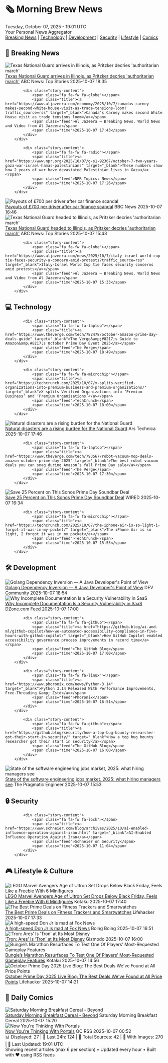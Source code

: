 <!-- Processing 54 RSS feeds at 2025-10-07 19:01:29 UTC -->
<!-- Processing: Saturday Morning Breakfast Cereal -->
<!-- Processing: Penny Arcade -->
<!-- Processing: Poorly Drawn Lines -->
<!-- Processing: Dilbert -->
<!-- Processing: Dinosaur Comics -->
<!-- Processing: CNN Top Stories -->
<!-- Processing: CNN Breaking News -->
<!-- Processing: CBC News -->
<!-- Error processing https://rss.cbc.ca/lineup/topstories.xml: The read operation timed out -->
<!-- Processing: Reuters World News -->
<!-- Processing: ABC News Breaking -->
<!-- Processing: NBC News Breaking -->
<!-- Processing: The Verge -->
<!-- Processing: Lobsters Python -->
<!-- Processing: Hacker News -->
<!-- Processing: Dev.to -->
<!-- Processing: DistroWatch -->
<!-- Processing: Red Hat Blog -->
<!-- Processing: GitHub Blog -->
<!-- Processing: InfoQ -->
<!-- Processing: Coding Horror -->
<!-- Processing: Krebs on Security -->
<!-- Generated 4 new posts out of 21 feeds processed -->
<div class="newspaper-header">
    <h1 class="newspaper-title">🗞️ Morning Brew News</h1>
    <div class="newspaper-date">Tuesday, October 07, 2025 - 19:01 UTC</div>
    <div class="newspaper-subtitle">Your Personal News Aggregator</div>
</div>

<div class="newspaper-nav">
    <a href="#breaking">Breaking News</a> |
    <a href="#tech">Technology</a> |
    <a href="#dev">Development</a> |
    <a href="#security">Security</a> |
    <a href="#lifestyle">Lifestyle</a> |
    <a href="#webcomics">Comics</a>
</div>

<div class="news-section breaking-news" id="breaking">
<h2 class="section-header">🚨 Breaking News</h2>
<div class="stories-container">
<div class="story">
            <img src="https://s.abcnews.com/images/US/nat-guard-chi-2-ht-gmh-251007_1759860911908_hpMain_4x3t_384.jpg" alt="Texas National Guard arrives in Illinois, as Pritzker decries &#x27;authoritarian march&#x27;" class="story-image" loading="lazy" onerror="this.style.display='none'">
            <div class="story-content">
                <span class="fa fa-fw fa-tv"></span>
                <span class="title"><a href="https://abcnews.go.com/US/texas-national-guard-headed-illinois-gov-pritzker-calls/story?id=126283676" target="_blank">Texas National Guard arrives in Illinois, as Pritzker decries &#x27;authoritarian march&#x27;</a></span>
                <span class="feed">ABC News: Top Stories</span>
                <span class="time">2025-10-07 18:35</span>
            </div>
        </div>
<div class="story">
            
            <div class="story-content">
                <span class="fa fa-fw fa-globe"></span>
                <span class="title"><a href="https://www.aljazeera.com/economy/2025/10/7/canadas-carney-makes-second-white-house-visit-as-trade-tensions-loom?traffic_source=rss" target="_blank">Canada’s Carney makes second White House visit as trade tensions loom</a></span>
                <span class="feed">Al Jazeera – Breaking News, World News and Video from Al Jazeera</span>
                <span class="time">2025-10-07 17:43</span>
            </div>
        </div>
<div class="story">
            
            <div class="story-content">
                <span class="fa fa-fw fa-radio"></span>
                <span class="title"><a href="https://www.npr.org/2025/10/07/g-s1-92367/october-7-two-years-gaza-war-israel-hamas-palestinians" target="_blank">These numbers show how 2 years of war have devastated Palestinian lives in Gaza</a></span>
                <span class="feed">NPR Topics: News</span>
                <span class="time">2025-10-07 17:26</span>
            </div>
        </div>
<div class="story">
            <img src="https://ichef.bbci.co.uk/ace/standard/240/cpsprodpb/cd8a/live/18790530-a39e-11f0-b741-177e3e2c2fc7.jpg" alt="Payouts of £700 per driver after car finance scandal" class="story-image" loading="lazy" onerror="this.style.display='none'">
            <div class="story-content">
                <span class="fa fa-fw fa-flag"></span>
                <span class="title"><a href="https://www.bbc.com/news/articles/cqlzwqv7xz1o?at_medium=RSS&at_campaign=rss" target="_blank">Payouts of £700 per driver after car finance scandal</a></span>
                <span class="feed">BBC News</span>
                <span class="time">2025-10-07 16:46</span>
            </div>
        </div>
<div class="story">
            <img src="https://s.abcnews.com/images/US/pritzker-main_1759835037989_hpMain_4x3t_384.jpg" alt="Texas National Guard headed to Illinois, as Pritzker decries &#x27;authoritarian march&#x27;" class="story-image" loading="lazy" onerror="this.style.display='none'">
            <div class="story-content">
                <span class="fa fa-fw fa-tv"></span>
                <span class="title"><a href="https://abcnews.go.com/US/texas-national-guard-headed-illinois-gov-pritzker-calls/story?id=126283676" target="_blank">Texas National Guard headed to Illinois, as Pritzker decries &#x27;authoritarian march&#x27;</a></span>
                <span class="feed">ABC News: Top Stories</span>
                <span class="time">2025-10-07 15:43</span>
            </div>
        </div>
<div class="story">
            
            <div class="story-content">
                <span class="fa fa-fw fa-globe"></span>
                <span class="title"><a href="https://www.aljazeera.com/news/2025/10/7/italy-israel-world-cup-tie-faces-security-a-concern-amid-protests?traffic_source=rss" target="_blank">Italy-Israel World Cup tie faces security concerns amid protests</a></span>
                <span class="feed">Al Jazeera – Breaking News, World News and Video from Al Jazeera</span>
                <span class="time">2025-10-07 15:33</span>
            </div>
        </div>
</div>
</div>
<div class="news-section tech-news" id="tech">
<h2 class="section-header">💻 Technology</h2>
<div class="stories-container">
<div class="story">
            
            <div class="story-content">
                <span class="fa fa-fw fa-laptop"></span>
                <span class="title"><a href="https://www.theverge.com/tech/782478/october-amazon-prime-day-deals-guide" target="_blank">The Verge&amp;#8217;s Guide to Amazon&amp;#8217;s October Prime Day Event 2025</a></span>
                <span class="feed">The Verge</span>
                <span class="time">2025-10-07 18:49</span>
            </div>
        </div>
<div class="story">
            
            <div class="story-content">
                <span class="fa fa-fw fa-microchip"></span>
                <span class="title"><a href="https://techcrunch.com/2025/10/07/x-splits-verified-organizations-into-premium-business-and-premium-organizations/" target="_blank">X splits Verified Organizations into ‘Premium Business’ and ‘Premium Organizations’</a></span>
                <span class="feed">TechCrunch</span>
                <span class="time">2025-10-07 18:00</span>
            </div>
        </div>
<div class="story">
            <img src="https://cdn.arstechnica.net/wp-content/uploads/2025/10/GettyImages-2173939307-500x500.jpg" alt="Natural disasters are a rising burden for the National Guard" class="story-image" loading="lazy" onerror="this.style.display='none'">
            <div class="story-content">
                <span class="fa fa-fw fa-cog"></span>
                <span class="title"><a href="https://arstechnica.com/science/2025/10/natural-disasters-are-a-rising-burden-for-the-national-guard/" target="_blank">Natural disasters are a rising burden for the National Guard</a></span>
                <span class="feed">Ars Technica</span>
                <span class="time">2025-10-07 17:46</span>
            </div>
        </div>
<div class="story">
            
            <div class="story-content">
                <span class="fa fa-fw fa-laptop"></span>
                <span class="title"><a href="https://www.theverge.com/tech/793567/robot-vacuum-mop-deals-amazon-october-prime-day-2025" target="_blank">The best robot vacuum deals you can snag during Amazon’s fall Prime Day sale</a></span>
                <span class="feed">The Verge</span>
                <span class="time">2025-10-07 17:30</span>
            </div>
        </div>
<div class="story">
            <img src="https://media.wired.com/photos/68e0b5c52e3fc9a36ea8f4c2/master/pass/This%20Sonos%20Prime%20Day%20Soundbar%20Deal%20is%20Hard%20to%20Beat.png" alt="Save 25 Percent on This Sonos Prime Day Soundbar Deal" class="story-image" loading="lazy" onerror="this.style.display='none'">
            <div class="story-content">
                <span class="fa fa-fw fa-bolt"></span>
                <span class="title"><a href="https://www.wired.com/story/prime-day-soundbar-deal-october-2025/" target="_blank">Save 25 Percent on This Sonos Prime Day Soundbar Deal</a></span>
                <span class="feed">WIRED</span>
                <span class="time">2025-10-07 16:34</span>
            </div>
        </div>
<div class="story">
            
            <div class="story-content">
                <span class="fa fa-fw fa-microchip"></span>
                <span class="title"><a href="https://techcrunch.com/2025/10/07/the-iphone-air-is-so-light-i-forgot-it-was-in-my-pocket/" target="_blank">The iPhone Air is so light, I forgot it was in my pocket</a></span>
                <span class="feed">TechCrunch</span>
                <span class="time">2025-10-07 15:55</span>
            </div>
        </div>
</div>
</div>
<div class="news-section dev-news" id="dev">
<h2 class="section-header">🛠️ Development</h2>
<div class="stories-container">
<div class="story">
            <img src="https://media2.dev.to/dynamic/image/width=800%2Cheight=%2Cfit=scale-down%2Cgravity=auto%2Cformat=auto/https%3A%2F%2Fdev-to-uploads.s3.amazonaws.com%2Fuploads%2Farticles%2Fu2noaolpsvtfil5vriim.jpg" alt="Golang Dependency Inversion — A Java Developer&#x27;s Point of View" class="story-image" loading="lazy" onerror="this.style.display='none'">
            <div class="story-content">
                <span class="fa fa-fw fa-code"></span>
                <span class="title"><a href="https://dev.to/kirekov/golang-dependency-inversion-a-java-developers-point-of-view-pj4" target="_blank">Golang Dependency Inversion — A Java Developer&#x27;s Point of View</a></span>
                <span class="feed">DEV Community</span>
                <span class="time">2025-10-07 18:54</span>
            </div>
        </div>
<div class="story">
            <img src="https://dz2cdn1.dzone.com/thumbnail?fid=18680978&w=600" alt="Why Incomplete Documentation Is a Security Vulnerability in SaaS" class="story-image" loading="lazy" onerror="this.style.display='none'">
            <div class="story-content">
                <span class="fa fa-fw fa-newspaper"></span>
                <span class="title"><a href="https://dzone.com/articles/incomplete-documentation-saas-security-risk" target="_blank">Why Incomplete Documentation Is a Security Vulnerability in SaaS</a></span>
                <span class="feed">DZone.com Feed</span>
                <span class="time">2025-10-07 17:00</span>
            </div>
        </div>
<div class="story">
            
            <div class="story-content">
                <span class="fa fa-fw fa-github"></span>
                <span class="title"><a href="https://github.blog/ai-and-ml/github-copilot/how-we-automated-accessibility-compliance-in-five-hours-with-github-copilot/" target="_blank">How GitHub Copilot enabled accessibility governance process improvements in record time</a></span>
                <span class="feed">The GitHub Blog</span>
                <span class="time">2025-10-07 17:00</span>
            </div>
        </div>
<div class="story">
            
            <div class="story-content">
                <span class="fa fa-fw fa-linux"></span>
                <span class="title"><a href="https://www.phoronix.com/news/Python-3.14" target="_blank">Python 3.14 Released With Performance Improvements, Free-Threading &amp; Zstd</a></span>
                <span class="feed">Phoronix</span>
                <span class="time">2025-10-07 16:51</span>
            </div>
        </div>
<div class="story">
            
            <div class="story-content">
                <span class="fa fa-fw fa-github"></span>
                <span class="title"><a href="https://github.blog/security/how-a-top-bug-bounty-researcher-got-their-start-in-security/" target="_blank">How a top bug bounty researcher got their start in security</a></span>
                <span class="feed">The GitHub Blog</span>
                <span class="time">2025-10-07 16:00</span>
            </div>
        </div>
<div class="story">
            <img src="https://substack-post-media.s3.amazonaws.com/public/images/db80769a-f3cf-4019-81a9-6e95151e106a_1460x1070.png" alt="State of the software engineering jobs market, 2025: what hiring managers see" class="story-image" loading="lazy" onerror="this.style.display='none'">
            <div class="story-content">
                <span class="fa fa-fw fa-wrench"></span>
                <span class="title"><a href="https://newsletter.pragmaticengineer.com/p/state-of-the-tech-market-in-2025-hiring-managers" target="_blank">State of the software engineering jobs market, 2025: what hiring managers see</a></span>
                <span class="feed">The Pragmatic Engineer</span>
                <span class="time">2025-10-07 15:53</span>
            </div>
        </div>
</div>
</div>
<div class="news-section security-news" id="security">
<h2 class="section-header">🔒 Security</h2>
<div class="stories-container">
<div class="story">
            
            <div class="story-content">
                <span class="fa fa-fw fa-lock"></span>
                <span class="title"><a href="https://www.schneier.com/blog/archives/2025/10/ai-enabled-influence-operation-against-iran.html" target="_blank">AI-Enabled Influence Operation Against Iran</a></span>
                <span class="feed">Schneier on Security</span>
                <span class="time">2025-10-07 11:04</span>
            </div>
        </div>
</div>
</div>
<div class="news-section lifestyle-news" id="lifestyle">
<h2 class="section-header">🎮 Lifestyle & Culture</h2>
<div class="stories-container">
<div class="story">
            <img src="https://kotaku.com/app/uploads/2025/09/LEGOAvengersAgeOfUltron.jpg" alt="LEGO Marvel Avengers Age of Ultron Set Drops Below Black Friday, Feels Like a Freebie With 6 Minifigures" class="story-image" loading="lazy" onerror="this.style.display='none'">
            <div class="story-content">
                <span class="fa fa-fw fa-gamepad"></span>
                <span class="title"><a href="https://kotaku.com/avengers-assemble-this-lego-marvel-set-from-avengers-age-of-ultron-22-off-2000629973" target="_blank">LEGO Marvel Avengers Age of Ultron Set Drops Below Black Friday, Feels Like a Freebie With 6 Minifigures</a></span>
                <span class="feed">Kotaku</span>
                <span class="time">2025-10-07 17:40</span>
            </div>
        </div>
<div class="story">
            <img src="https://lifehacker.com/imagery/articles/01K6XHGFGBDQ9F7MJM6Y86PG8R/hero-image.jpg" alt="The Best Prime Deals on Fitness Trackers and Smartwatches" class="story-image" loading="lazy" onerror="this.style.display='none'">
            <div class="story-content">
                <span class="fa fa-fw fa-life-ring"></span>
                <span class="title"><a href="https://lifehacker.com/health/fitness-trackers-smartwatches-october-prime-day-2025?utm_medium=RSS" target="_blank">The Best Prime Deals on Fitness Trackers and Smartwatches</a></span>
                <span class="feed">Lifehacker</span>
                <span class="time">2025-10-07 17:33</span>
            </div>
        </div>
<div class="story">
            <img src="https://i0.wp.com/boingboing.net/wp-content/uploads/2024/11/donald-trump-jr-e1745859610435.jpg?fit=768%2C512&amp;quality=60&amp;ssl=1" alt="A high-speed Don Jr is mad at Fox News" class="story-image" loading="lazy" onerror="this.style.display='none'">
            <div class="story-content">
                <span class="fa fa-fw fa-arrow-right"></span>
                <span class="title"><a href="https://boingboing.net/2025/10/07/a-high-speed-don-jr-is-mad-at-fox-news.html" target="_blank">A high-speed Don Jr is mad at Fox News</a></span>
                <span class="feed">Boing Boing</span>
                <span class="time">2025-10-07 16:51</span>
            </div>
        </div>
<div class="story">
            <img src="https://gizmodo.com/app/uploads/2025/10/Tron-Ares-Review-1280x853.jpg" alt="‘Tron: Ares’ Is ‘Tron’ at Its Most Disney" class="story-image" loading="lazy" onerror="this.style.display='none'">
            <div class="story-content">
                <span class="fa fa-fw fa-computer"></span>
                <span class="title"><a href="https://gizmodo.com/tron-ares-movies-review-jared-leto-greta-lee-nin-2000668540" target="_blank">‘Tron: Ares’ Is ‘Tron’ at Its Most Disney</a></span>
                <span class="feed">Gizmodo</span>
                <span class="time">2025-10-07 16:00</span>
            </div>
        </div>
<div class="story">
            <img src="https://kotaku.com/app/uploads/2025/10/MARATHONMAIN.jpg" alt="Bungie’s Marathon Resurfaces To Test One Of Players’ Most-Requested Gameplay Features" class="story-image" loading="lazy" onerror="this.style.display='none'">
            <div class="story-content">
                <span class="fa fa-fw fa-gamepad"></span>
                <span class="title"><a href="https://kotaku.com/marathon-bungie-playtest-plagiarism-ttk-prox-chat-2000632553" target="_blank">Bungie’s Marathon Resurfaces To Test One Of Players’ Most-Requested Gameplay Features</a></span>
                <span class="feed">Kotaku</span>
                <span class="time">2025-10-07 14:56</span>
            </div>
        </div>
<div class="story">
            <img src="https://lifehacker.com/imagery/articles/01K6X7YQ0630V6R7H4K395VYKY/hero-image.jpg" alt="October Prime Day 2025 Live Blog: The Best Deals We&#x27;ve Found at All Price Points" class="story-image" loading="lazy" onerror="this.style.display='none'">
            <div class="story-content">
                <span class="fa fa-fw fa-life-ring"></span>
                <span class="title"><a href="https://lifehacker.com/money/october-prime-day-10-07-2025-live-blog?utm_medium=RSS" target="_blank">October Prime Day 2025 Live Blog: The Best Deals We&#x27;ve Found at All Price Points</a></span>
                <span class="feed">Lifehacker</span>
                <span class="time">2025-10-07 14:21</span>
            </div>
        </div>
</div>
</div>
<div class="news-section webcomics-section" id="webcomics">
<h2 class="section-header">🎨 Daily Comics</h2>
<div class="stories-container">
<div class="story">
            <img src="https://www.smbc-comics.com/comics/1759809198-20251007.png" alt="Saturday Morning Breakfast Cereal - Beyond" class="story-image" loading="lazy" onerror="this.style.display='none'">
            <div class="story-content">
                <span class="fa fa-fw fa-smile"></span>
                <span class="title"><a href="https://www.smbc-comics.com/comic/beyond" target="_blank">Saturday Morning Breakfast Cereal - Beyond</a></span>
                <span class="feed">Saturday Morning Breakfast Cereal</span>
                <span class="time">2025-10-07 15:20</span>
            </div>
        </div>
<div class="story">
            <img src="http://www.questionablecontent.net/comics/5673.png" alt="Now You&#x27;re Thinking With Portals" class="story-image" loading="lazy" onerror="this.style.display='none'">
            <div class="story-content">
                <span class="fa fa-fw fa-music"></span>
                <span class="title"><a href="http://questionablecontent.net/view.php?comic=5673" target="_blank">Now You&#x27;re Thinking With Portals</a></span>
                <span class="feed">QC RSS</span>
                <span class="time">2025-10-07 00:52</span>
            </div>
        </div>
</div>
</div>

<div class="newspaper-footer">
    <div class="stats">
        📊 Displayed: 27 | 📅 Last 24h: 124 | 📡 Total Sources: 42 | 📸 With Images: 270 |
        🔄 Last Updated: 19:01 UTC
    </div>
    <div class="footer-note">
        Showing recent articles (max 6 per section) • Updated every hour • Built with ❤️ using RSS feeds
    </div>
</div>

